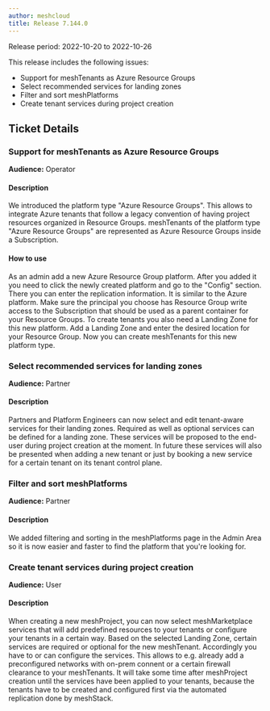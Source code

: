```yaml
---
author: meshcloud
title: Release 7.144.0
---
```


Release period: 2022-10-20 to 2022-10-26

This release includes the following issues:
* Support for meshTenants as Azure Resource Groups
* Select recommended services for landing zones
* Filter and sort meshPlatforms
* Create tenant services during project creation
<!--truncate-->

## Ticket Details
### Support for meshTenants as Azure Resource Groups
**Audience:** Operator<br>

#### Description
We introduced the platform type "Azure Resource Groups". This allows to integrate
Azure tenants that follow a legacy convention of having project resources
organized in Resource Groups. 
meshTenants of the platform type "Azure Resource Groups" are represented as Azure
Resource Groups inside a Subscription.

#### How to use
As an admin add a new Azure Resource Group platform. After you added it you need to
click the newly created platform and go to the "Config" section. There you can enter
the replication information. It is similar to the Azure platform. Make sure the principal
you choose has Resource Group write access to the Subscription that should be used as a parent
container for your Resource Groups.
To create tenants you also need a Landing Zone for this new platform. Add a Landing
Zone and enter the desired location for your Resource Group. Now you can create meshTenants 
for this new platform type.

### Select recommended services for landing zones
**Audience:** Partner<br>

#### Description
Partners and Platform Engineers can now select and edit tenant-aware services for their landing zones. Required as well as optional services can be defined for a landing zone. These services will be proposed to the end-user during project creation at the moment. In future these services will also be presented when adding a new tenant or just by booking a new service for a certain tenant on its tenant control plane.

### Filter and sort meshPlatforms
**Audience:** Partner<br>

#### Description
We added filtering and sorting in the meshPlatforms page in the Admin Area so it is now easier and faster to find the platform that you're looking for.

### Create tenant services during project creation
**Audience:** User<br>

#### Description
When creating a new meshProject, you can now select meshMarketplace services that will add predefined resources to your tenants or configure your tenants in a certain way. Based on the selected Landing Zone, certain services are required or optional for the new meshTenant. Accordingly you have to or can configure the services. This allows to e.g. already add a preconfigured networks with on-prem connent or a certain firewall clearance to your meshTenants. It will take some time after meshProject creation until the services have been applied to your tenants, because the tenants have to be created and configured first via the automated replication done by meshStack.

